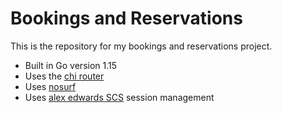 # Bookings and Reservations

This is the repository for my bookings and reservations project.

- Built in Go version 1.15 
- Uses the [chi router](https://github.com/go-chi/chi)
- Uses [nosurf](https://github.com/justinas/nosurf)
- Uses [alex edwards SCS](https://github.com/alexedwards/scs/v2) session management

